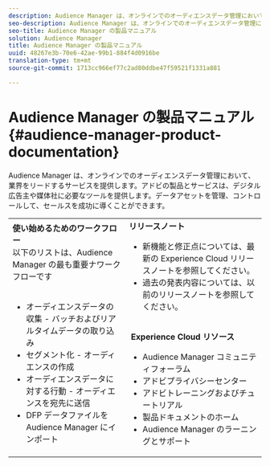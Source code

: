 ```yaml
---
description: Audience Manager は、オンラインでのオーディエンスデータ管理において、業界をリードするサービスを提供します。アドビの製品とサービスは、デジタル広告主や媒体社に必要なツールを提供します。データアセットを管理、コントロールして、セールスを成功に導くことができます。
seo-description: Audience Manager は、オンラインでのオーディエンスデータ管理において、業界をリードするサービスを提供します。アドビの製品とサービスは、デジタル広告主や媒体社に必要なツールを提供します。データアセットを管理、コントロールして、セールスを成功に導くことができます。
seo-title: Audience Manager の製品マニュアル
solution: Audience Manager
title: Audience Manager の製品マニュアル
uuid: 48267e3b-70e6-42ae-99b1-884f4d0916be
translation-type: tm+mt
source-git-commit: 1713cc966ef77c2ad80ddbe47f59521f1331a881

---
```



# Audience Manager の製品マニュアル {#audience-manager-product-documentation}

Audience Manager は、オンラインでのオーディエンスデータ管理において、業界をリードするサービスを提供します。アドビの製品とサービスは、デジタル広告主や媒体社に必要なツールを提供します。データアセットを管理、コントロールして、セールスを成功に導くことができます。


| | |
|-|-|
|**使い始めるためのワークフロー** <br>以下のリストは、Audience Manager の最も重要ナワークフローです<br>  <ul><li>オーディエンスデータの収集 - バッチおよびリアルタイムデータの取り込み</li><li>セグメント化 - オーディエンスの作成</li><li>オーディエンスデータに対する行動 - オーディエンスを宛先に送信</li><li>DFP データファイルを Audience Manager にインポート</li></ul> |**リリースノート** <ul><li>新機能と修正点については、最新の Experience Cloud リリースノートを参照してください。</li> <li>過去の発表内容については、以前のリリースノートを参照してください。 </li></ul> <br> **Experience Cloud リソース** <ul><li>Audience Manager コミュニティフォーラム</li> <li>アドビプライバシーセンター</li> <li>アドビトレーニングおよびチュートリアル</li> <li>製品ドキュメントのホーム </li> <li>Audience Manager のラーニングとサポート</li></ul>|
